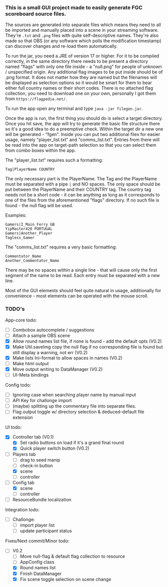 ### This is a small GUI project made to easily generate FGC scoreboard source files.
The sources are generated into separate files which means they need to all be imported and manually placed into a scene in your streaming software. They're `.txt` and `.png` files with quite self-descriptive names.
They're also made so that OBS (or any software which polls the modification timestamp) can discover changes and re-load them automatically.

To run the jar, you need a JRE of version 17 or higher. For it to be compiled correctly, in the same directory there needs to be present a directory named "flags" with only one file inside - a "null.png" for people of unknown / unspecified origin. Any additional flag images to be put inside should be of .png format. It does not matter how they are named but the filenames will be displayed as selection options so it would be smart for them to bear either full country names or their short codes.
There is no attached flag collection, you need to download one on your own, personally I got them from `https://flagpedia.net/`.

To run the app open any terminal and type `java -jar filegen.jar`.

Once the app is run, the first thing you should do is select a target directory. Once you hit save, the app will try to generate the basic file structure there so it's a good idea to do a preemptive check.
Within the target dir a new one will be generated - "fgen". Inside you can put two additional files for easier usage, namely "player_list.txt" and "comms_list.txt". Entries from there will be read into the app on target-path selection so that you can select them from combo boxes within the app.

The "player_list.txt" requires such a formatting: 
```
Tag|PlayerName COUNTRY
```
The only necessary part is the PlayerName. The Tag and the PlayerName must be separated with a pipe `|` and NO spaces. The only space should be put between the PlayerName and their COUNTRY tag. The country tag needs not be a short code - it can be anything as long as it corresponds to one of the files from the aforementioned "flags" directory. If no such file is found - the null flag will be used.

Examples:
```
Gamers|I_Main_Ferry GB
YipMaster420 PORTUGAL
Gamers|Another_Player
Tagless_Gamer
```

The "comms_list.txt" requires a very basic formatting:
```
Commentator_Name
Another_Commentator_Name
```
There may be no spaces within a single line - that will cause only the first segment of the name to be read. Each entry must be separated with a new line.


Most of the GUI elements should feel quite natural in usage, additionally for convenience - most elements can be operated with the mouse scroll.



### TODO's
App-core todo:
- [ ] Combobox autocomplete / suggestions
- [ ] Attach a sample OBS scene
- [x] Allow round names list file, if none is found - add the default opts (V0.2)
- [x] Make Util.saveImg copy the null flag if no corresponding file is found but still display a warning, not err (V0.2)
- [x] Make lists Ini-format to allow spaces in names (V0.2)
- [ ] Make html output
- [x] Move output writing to DataManager (V0.2)
- [ ] UI-Meta bindings

Config todo:
- [ ] Ignoring case when searching player name by manual input
- [ ] API Key for challonge import
- [ ] (maybe) splitting up the commentary file into separate files.
- [ ] Flag output toggle w/ directory selection & deduced-default file extension

UI todo:
- [x] Controller tab (V0.1)
  - [x] Set radio buttons on load if it's a grand final round 
  - [x] Quick player switch button (V0.2)
- [ ] Players tab
  - [ ] drag to seed manip
  - [ ] check-in button
  - [x] scene
  - [ ] controller
- [ ] Config tab
  - [x] scene
  - [ ] controller
- [ ] ResourceBundle localization

Integration todo:
- [ ] Challonge: 
  - [ ] import player list
  - [ ] update participant status

Fixes/Next commit/Minor todo:
- [ ] V0.2
  - [ ] Move null-flag & default flag collection to resource
  - [ ] AppConfig class
  - [x] Round names list
  - [x] Finish DataManager
  - [x] Fix scene toggle selection on scene change
